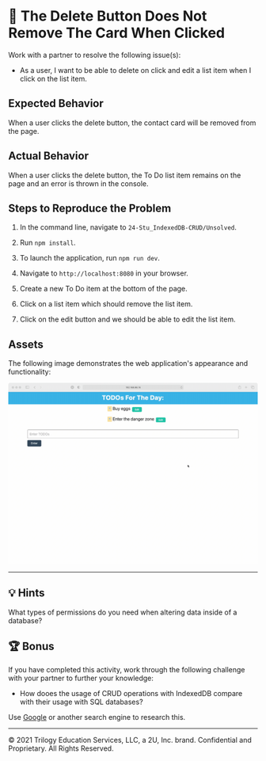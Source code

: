 # 🐛 The Delete Button Does Not Remove The Card When Clicked

Work with a partner to resolve the following issue(s):

* As a user, I want to be able to delete on click and edit a list item when I click on the list item.

## Expected Behavior

When a user clicks the delete button, the contact card will be removed from the page.

## Actual Behavior

When a user clicks the delete button, the To Do list item  remains on the page and an error is thrown in the console.

## Steps to Reproduce the Problem

1. In the command line, navigate to `24-Stu_IndexedDB-CRUD/Unsolved`.

2. Run `npm install`.

3. To launch the application, run `npm run dev`.

4. Navigate to `http://localhost:8080` in your browser.

5. Create a new To Do item at the bottom of the page.

6. Click on a list item which should remove the list item.

7. Click on the edit button and we should be able to edit the list item.

## Assets

The following image demonstrates the web application's appearance and functionality:

![Demo of the TODO list by adding, removing, and editing a list item](./Assets/todo-list.gif)

---

## 💡 Hints

What types of permissions do you need when altering data inside of a database? 

## 🏆 Bonus

If you have completed this activity, work through the following challenge with your partner to further your knowledge:

* How dooes the usage of CRUD operations with IndexedDB compare with their usage with SQL databases? 

Use [Google](https://www.google.com) or another search engine to research this.

---
© 2021 Trilogy Education Services, LLC, a 2U, Inc. brand. Confidential and Proprietary. All Rights Reserved.